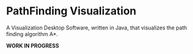 # PathFinding Visualization

A Visualization Desktop Software, written in Java, that visualizes the path finding
algorithm A*.

**WORK IN PROGRESS**